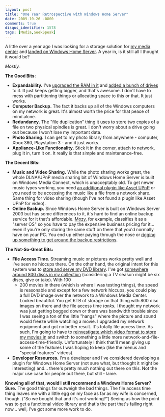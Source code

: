 ```yaml
---
layout: post
title: "One Year Retrospective with Windows Home Server"
date: 2009-10-26 -0800
comments: true
disqus_identifier: 1578
tags: [Media,GeekSpeak]
---
```

A little over a year ago I was looking for a storage solution for [my
media
center](/archive/2008/09/30/overview-of-my-media-center-solution.aspx)
and [landed on Windows Home
Server](/archive/2008/08/25/windows-home-server-first-impressions.aspx).
A year in, is it still all I thought it would be?

*Mostly.*

**The Good Bits:**

-   **Expandability.** I've [upgraded the RAM in
    it](/archive/2008/09/28/home-server-upgrades.aspx) and [added a
    bunch of
    drives](/archive/2009/02/04/increase-your-windows-home-server-capacity-with-esata.aspx)
    to it. It just keeps getting bigger, and that's awesome. I don't
    have to mess with partitioning things or allocating space to this or
    that. It just works.
-   **Computer Backup.** The fact it backs up all of the Windows
    computers on my network is great. It's almost worth the price for
    that peace of mind alone.
-   **Redundancy.** The "file duplication" thing it uses to store two
    copies of a file on two physical spindles is great. I don't worry
    about a drive going out because I won't lose my important data.
-   **Photo Sharing.** I can get to my photo library from anywhere -
    computer, Xbox 360, Playstation 3 - and it just works.
-   **Appliance-Like Functionality.** Stick it in the corner, attach to
    network, plug it in, turn it on. It really is that simple and
    maintenance-free.

**The Decent Bits:**

-   **Music and Video Sharing.** While the photo sharing works great,
    the whole DLNA/UPnP media sharing bit of Windows Home Server is
    built on Windows Media Connect, which is unacceptably old. To get
    newer music types working, you need [an additional plugin like Asset
    UPnP](/archive/2009/08/11/stream-more-music-from-windows-home-server-with-asset-upnp.aspx)
    or you need to be accessing the music like a file from a network
    share. Same thing for video sharing (though I've not found a plugin
    like Asset UPnP for video).
-   **Online Backup.** Since Windows Home Server is built on Windows
    Server 2003 but has some differences to it, it's hard to find an
    online backup service for it that's affordable.
    [Mozy](http://www.mozy.com), for example, classifies it as a "server
    OS" so you have to pay the expensive business pricing for it... even
    if you're only storing the same stuff on there that you'd normally
    have on your PC. You end up either paying through the nose or
    [rigging up something to get around the backup
    restrictions](/archive/2009/08/17/backing-up-windows-home-server-to-mozyhome.aspx).

**The Not-So-Great Bits:**

-   **File Access Time.** Streaming music or pictures works pretty well
    and I've seen no hiccups there. On the other hand, the original
    intent for this system was to [store and serve my DVD
    library](/archive/2008/09/12/how-to-set-up-a-dvd-library-in-windows-media.aspx).
    I've got [somewhere around 800 discs in my
    collection](http://www.invelos.com/dvdcollection.aspx/tillig)
    (considering a TV season might be six discs, give or take). With 100
    - 200 movies in there (which is where I was testing things), the
    speed is reasonable and except for a few network hiccups, you could
    play a full DVD image over the network to a Windows Media Center.
    Looked beautiful. You get 6TB of storage on that thing with 800 disc
    images on there and the file access time *tanks*. I thought my
    network was just getting bogged down or there was bandwidth trouble
    since I was seeing a ton of the little "hangs" where the picture and
    sound would freeze while watching a movie. I upgraded my network
    equipment and got no better result. It's totally file access time.
    As such, I'm going to have to [reinvestigate which video format to
    store my movies
    in](/archive/2008/09/23/choosing-a-format-for-your-dvd-library.aspx)
    and switch to something a little more
    network-and-file-access-time-friendly. Unfortunately I think that'll
    mean giving up some of the features I was hoping to keep (like the
    menus and "special features" videos).
-   **Developer Resources.** I'm a developer and I've considered
    developing a plugin for Windows Home Server (not sure what, but
    thought it might be interesting) and... there's pretty much nothing
    out there on this. Not the major use case for people out there, but
    still - lame.

**Knowing all of that, would I still recommend a Windows Home Server?
Sure.** The good things far outweigh the bad things. The file access
time thing leaves me with a little egg on my face as far as my wife is
concerned, though. ("So we bought that and it's not working?") Seeing as
how the point was to get a functional video library and that's the part
that's failing right now... well, I've got some more work to do.

